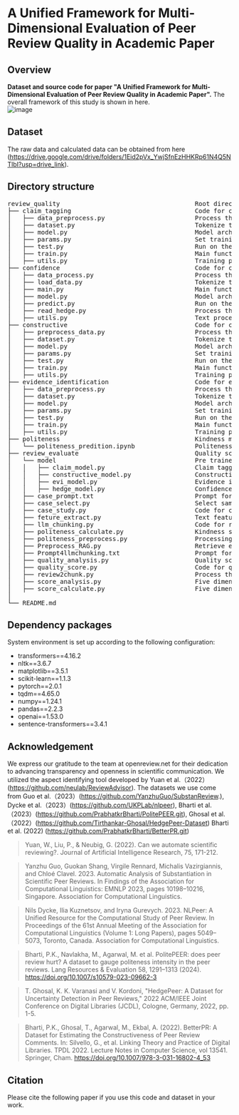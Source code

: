 # A Unified Framework for Multi-Dimensional Evaluation of Peer Review Quality in Academic Paper


## Overview

**Dataset and source code for paper "A Unified Framework for Multi-Dimensional Evaluation of Peer Review Quality in Academic Paper".**
The overall framework of this study is shown in here.<br>
![image](https://github.com/user-attachments/assets/0f254af7-3006-4ecb-9800-066451a121da)

## Dataset
The raw data and calculated data can be obtained from here (https://drive.google.com/drive/folders/1Eid2pVx_YwjSfnEzHHKRp61N4Q5NTlbI?usp=drive_link).<br>
## Directory structure

<pre>
review_quality                                    Root directory
├── claim_tagging                                 Code for claim tagging model
│   ├── data_preprocess.py                        Process the dataset into training and testing sets
│   ├── dataset.py                                Tokenize the data
│   ├── model.py                                  Model architecture
│   ├── params.py                                 Set training parameters
│   ├── test.py                                   Run on the test set
│   ├── train.py                                  Main function for model training
│   ├── utils.py                                  Training process
├── confidence                                    Code for confidence model
│   ├── data_process.py                           Process the dataset into training and testing sets
│   ├── load_data.py                              Tokenize the data
│   ├── main.py                                   Main function for model training
│   ├── model.py                                  Model architecture
│   ├── predict.py                                Run on the test set
│   ├── read_hedge.py                             Process the raw dataset into the required format
│   ├── utils.py                                  Text processing methods
├── constructive                                  Code for constructiveness model
│   ├── preprocess_data.py                        Process the dataset into training and testing sets
│   ├── dataset.py                                Tokenize the data
│   ├── model.py                                  Model architecture
│   ├── params.py                                 Set training parameters
│   ├── test.py                                   Run on the test set
│   ├── train.py                                  Main function for model training
│   ├── utils.py                                  Training process
├── evidence_identification                       Code for evidence identification model
│   ├── data_preprocess.py                        Process the dataset into training and testing sets
│   ├── dataset.py                                Tokenize the data
│   ├── model.py                                  Model architecture
│   ├── params.py                                 Set training parameters
│   ├── test.py                                   Run on the test set
│   ├── train.py                                  Main function for model training
│   ├── utils.py                                  Training process
├── politeness                                    Kindness model
│   └── politeness_predition.ipynb                Politeness score prediction pipeline
├── review_evaluate                               Quality score calculation
│   └── model                                     Pre trained model architecture
│   │   ├── claim_model.py                        Claim tagging model architecture
│   │   ├── constructive_model.py                 Constructiveness tagging model architecture
│   │   ├── evi_model.py                          Evidence identification model architecture
│   │   ├── hedge_model.py                        Confidence model architecture
│   ├── case_prompt.txt                           Prompt for case study
│   ├── case_select.py                            Select samples for case study
│   ├── case_study.py                             Code for case study
│   ├── feture_extract.py                         Text feature extraction
│   ├── llm_chunking.py                           Code for review chunking
│   ├── politeness_calculate.py                   Kindness score calculation
│   ├── politeness_preprocess.py                  Processing data for Kindness model
│   ├── Preprocess_RAG.py                         Retrieve examples for review chunking
│   ├── Prompt4llmchunking.txt                    Prompt for review chunking
│   ├── quality_analysis.py                       Quality score analysis
│   ├── quality_score.py                          Code for quality score calculation
│   ├── review2chunk.py                           Process the results generated by LLM
│   ├── score_analysis.py                         Five dimensional score analysis
│   ├── score_calculate.py                        Five dimensional score calculation
│
└── README.md
</pre>


## Dependency packages
System environment is set up according to the following configuration:
- transformers==4.16.2
- nltk==3.6.7
- matplotlib==3.5.1
- scikit-learn==1.1.3
- pytorch==2.0.1
- tqdm==4.65.0
- numpy==1.24.1
- pandas==2.2.3
- openai==1.53.0
- sentence-transformers==3.4.1
## Acknowledgement

We express our gratitude to the team at openreview.net for their dedication to advancing transparency and openness in scientific communication. We utilized the aspect identifying tool developed by Yuan et al.（2022）(https://github.com/neulab/ReviewAdvisor).
The datasets we use come from Guo et al.（2023）(https://github.com/YanzhuGuo/SubstanReview.), Dycke et al.（2023）(https://github.com/UKPLab/nlpeer), Bharti et al.（2023）(https://github.com/PrabhatkrBharti/PolitePEER.git), Ghosal et al.（2022）(https://github.com/Tirthankar-Ghosal/HedgePeer-Dataset) Bharti et al. (2022) (https://github.com/PrabhatkrBharti/BetterPR.git)

>Yuan, W., Liu, P., & Neubig, G. (2022). Can we automate scientific reviewing?. Journal of Artificial Intelligence Research, 75, 171-212.<br>

>Yanzhu Guo, Guokan Shang, Virgile Rennard, Michalis Vazirgiannis, and Chloé Clavel. 2023. Automatic Analysis of Substantiation in Scientific Peer Reviews. In Findings of the Association for Computational Linguistics: EMNLP 2023, pages 10198–10216, Singapore. Association for Computational Linguistics.<br>

>Nils Dycke, Ilia Kuznetsov, and Iryna Gurevych. 2023. NLPeer: A Unified Resource for the Computational Study of Peer Review. In Proceedings of the 61st Annual Meeting of the Association for Computational Linguistics (Volume 1: Long Papers), pages 5049–5073, Toronto, Canada. Association for Computational Linguistics.<br>

>Bharti, P.K., Navlakha, M., Agarwal, M. et al. PolitePEER: does peer review hurt? A dataset to gauge politeness intensity in the peer reviews. Lang Resources & Evaluation 58, 1291–1313 (2024). https://doi.org/10.1007/s10579-023-09662-3<br>

>T. Ghosal, K. K. Varanasi and V. Kordoni, "HedgePeer: A Dataset for Uncertainty Detection in Peer Reviews," 2022 ACM/IEEE Joint Conference on Digital Libraries (JCDL), Cologne, Germany, 2022, pp. 1-5.<br>

>Bharti, P.K., Ghosal, T., Agarwal, M., Ekbal, A. (2022). BetterPR: A Dataset for Estimating the Constructiveness of Peer Review Comments. In: Silvello, G., et al. Linking Theory and Practice of Digital Libraries. TPDL 2022. Lecture Notes in Computer Science, vol 13541. Springer, Cham. https://doi.org/10.1007/978-3-031-16802-4_53<br>

## Citation
Please cite the following paper if you use this code and dataset in your work.




